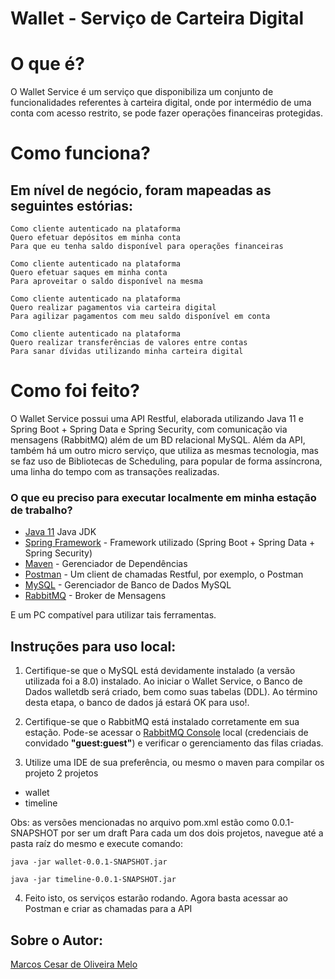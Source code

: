 # Wallet - Serviço de Carteira Digital

# O que é?
O Wallet Service é um serviço que disponibiliza um conjunto de funcionalidades referentes à carteira digital, onde por intermédio de uma conta com acesso restrito, se pode fazer operações financeiras protegidas.

# Como funciona?
## Em nível de negócio, foram mapeadas as seguintes estórias:
```
Como cliente autenticado na plataforma
Quero efetuar depósitos em minha conta 
Para que eu tenha saldo disponível para operações financeiras
```
```
Como cliente autenticado na plataforma
Quero efetuar saques em minha conta
Para aproveitar o saldo disponível na mesma
```
```
Como cliente autenticado na plataforma
Quero realizar pagamentos via carteira digital
Para agilizar pagamentos com meu saldo disponível em conta
```
```
Como cliente autenticado na plataforma
Quero realizar transferências de valores entre contas
Para sanar dívidas utilizando minha carteira digital
```

# Como foi feito?
O Wallet Service possui uma API Restful, elaborada utilizando Java 11 e Spring Boot + Spring Data e Spring Security, com comunicação via mensagens (RabbitMQ) além de um BD relacional MySQL. Além da API, também há um outro micro serviço, que utiliza as mesmas tecnologia, mas se faz uso de Bibliotecas de Scheduling, para popular de forma assíncrona, uma linha do tempo com as transações realizadas.

### O que eu preciso para executar localmente em minha estação de trabalho?
* [Java 11](http://jdk.java.net/java-se-ri/11) Java JDK 
* [Spring Framework](http://spring.io/) - Framework utilizado (Spring Boot + Spring Data +  Spring Security)
* [Maven](https://maven.apache.org/) - Gerenciador de Dependências
* [Postman](https://www.getpostman.com/) - Um client de chamadas Restful, por exemplo, o Postman
* [MySQL](https://www.mysql.com/downloads/) - Gerenciador de Banco de Dados MySQL
* [RabbitMQ](https://www.rabbitmq.com/) - Broker de Mensagens

E um PC compatível para utilizar tais ferramentas.

## Instruções para uso local:

1. Certifique-se que o MySQL está devidamente instalado (a versão utilizada foi a 8.0) instalado. Ao iniciar o Wallet Service, o Banco de Dados walletdb será criado, bem como suas tabelas (DDL). Ao término desta etapa, o banco de dados já estará OK para uso!.

2. Certifique-se que o RabbitMQ está instalado corretamente em sua estação. Pode-se acessar o [RabbitMQ Console](http://localhost:15672/) local (credenciais de convidado <strong>"guest:guest"</strong>) e verificar o gerenciamento das filas criadas.

3. Utilize uma IDE de sua preferência, ou mesmo o maven para compilar os projeto 2 projetos
- wallet 
- timeline

Obs: as versões mencionadas no arquivo pom.xml estão como 0.0.1-SNAPSHOT por ser um draft
Para cada um dos dois projetos, navegue até a pasta raíz do mesmo e execute comando:

```DOS
java -jar wallet-0.0.1-SNAPSHOT.jar
```
```DOS
java -jar timeline-0.0.1-SNAPSHOT.jar
```
4. Feito isto, os serviços estarão rodando. Agora basta acessar ao Postman e criar as chamadas para a API


## Sobre o Autor:
[Marcos Cesar de Oliveira Melo](https://www.linkedin.com/in/marcoscesarmelo/)

